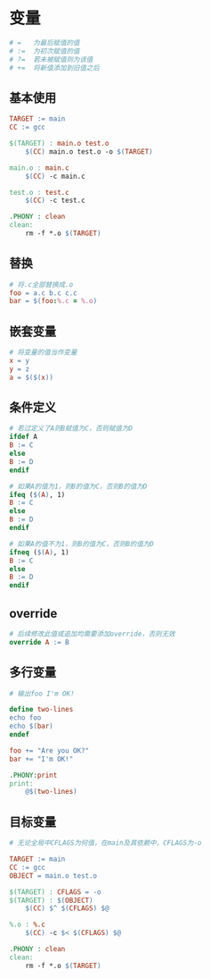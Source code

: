 # 变量

``` makefile
# =   为最后赋值的值
# :=  为初次赋值的值
# ?=  若未被赋值则为该值
# +=  将新值添加到旧值之后
```

## 基本使用

``` makefile
TARGET := main
CC := gcc

$(TARGET) : main.o test.o
    $(CC) main.o test.o -o $(TARGET)

main.o : main.c
    $(CC) -c main.c

test.o : test.c
    $(CC) -c test.c

.PHONY : clean
clean:
    rm -f *.o $(TARGET)
```

## 替换

``` makefile
# 将.c全部替换成.o
foo = a.c b.c c.c
bar = $(foo:%.c = %.o)
```

## 嵌套变量

``` makefile
# 将变量的值当作变量
x = y
y = z
a = $($(x))
```

## 条件定义

``` makefile
# 若过定义了A则B赋值为C，否则赋值为D
ifdef A
B := C
else
B := D
endif

# 如果A的值为1，则B的值为C，否则B的值为D
ifeq ($(A), 1)
B := C
else
B := D
endif

# 如果A的值不为1，则B的值为C，否则B的值为D
ifneq ($(A), 1)
B := C
else
B := D
endif
```

## override

``` makefile
# 后续修改此值或追加均需要添加override，否则无效
override A := B
```

## 多行变量

``` makefile
# 输出foo I'm OK!

define two-lines
echo foo
echo $(bar)
endef

foo += "Are you OK?"
bar += "I'm OK!"

.PHONY:print
print:
    @$(two-lines)
```

## 目标变量

``` makefile
# 无论全局中CFLAGS为何值，在main及其依赖中，CFLAGS为-o

TARGET := main
CC := gcc
OBJECT = main.o test.o

$(TARGET) : CFLAGS = -o
$(TARGET) : $(OBJECT)
    $(CC) $^ $(CFLAGS) $@

%.o : %.c
    $(CC) -c $< $(CFLAGS) $@

.PHONY : clean
clean:
    rm -f *.o $(TARGET)
```
